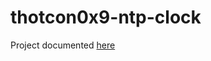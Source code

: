 # thotcon0x9-ntp-clock

Project documented [here](https://hackaday.io/project/169577-thotcon-0x9-badge-clock)